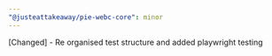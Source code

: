 ```yaml
---
"@justeattakeaway/pie-webc-core": minor
---
```


[Changed] - Re organised test structure and added playwright testing

